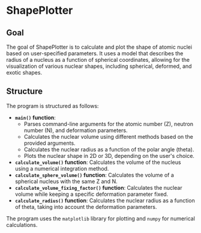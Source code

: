 
# ShapePlotter

## Goal

The goal of ShapePlotter is to calculate and plot the shape of atomic nuclei based on user-specified parameters. It uses a model that describes the radius of a nucleus as a function of spherical coordinates, allowing for the visualization of various nuclear shapes, including spherical, deformed, and exotic shapes.

## Structure

The program is structured as follows:

-   **`main()` function**:
    -   Parses command-line arguments for the atomic number (Z), neutron number (N), and deformation parameters.
    -   Calculates the nuclear volume using different methods based on the provided arguments.
    -   Calculates the nuclear radius as a function of the polar angle (theta).
    -   Plots the nuclear shape in 2D or 3D, depending on the user's choice.
-   **`calculate_volume()` function**: Calculates the volume of the nucleus using a numerical integration method.
-   **`calculate_sphere_volume()` function**: Calculates the volume of a spherical nucleus with the same Z and N.
-   **`calculate_volume_fixing_factor()` function**: Calculates the nuclear volume while keeping a specific deformation parameter fixed.
-   **`calculate_radius()` function**: Calculates the nuclear radius as a function of theta, taking into account the deformation parameters.

The program uses the `matplotlib` library for plotting and `numpy` for numerical calculations.
